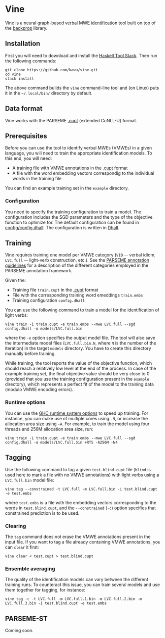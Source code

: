 Vine
=====

Vine is a neural graph-based [verbal MWE identification][parseme-st] tool built
on top of the [backprop][backprop] library.


Installation
------------

First you will need to download and install the [Haskell Tool Stack][stack].
Then run the following commands:

    git clone https://github.com/kawu/vine.git
    cd vine
    stack install

The above command builds the `vine` command-line tool and (on Linux) puts it in
the `~/.local/bin/` directory by default.


Data format
-----------

Vine works with the PARSEME [.cupt][cupt] (extended CoNLL-U) format.


Prerequisites
-------------

Before you can use the tool to identify verbal MWEs (VMWEs) in a given
language, you will need to train the appropriate identification models.
To this end, you will need:

  * A training file with VMWE annotations in the [.cupt][cupt] format
  * A file with the word embedding vectors correspondig to the individual words
    in the training file

You can find an example training set in the `example` directory.

### Configuration

You need to specify the training configuration to train a model.  The
configuration includes the SGD parameters and the type of the objective
function to optimize for.  The default configuration can be found in
[config/config.dhall](example/config.dhall). The configuration is written in
[Dhall][dhall].


Training
--------

Vine requires training one model per VMWE category (`VID` -- verbal idiom,
`LVC.full` -- light-verb construction, etc.).  See the [PARSEME annotation
guidelines][PARSEME-annotation-guidelines] for a description of the different
categories employed in the PARSEME annotation framework.

Given the:

  * Training file `train.cupt` in the [.cupt][cupt] format
  * File with the corresponding training word emeddings `train.embs`
  * Training configuration `config.dhall`

You can use the following command to train a model for the identification of
light verbs:

    vine train -i train.cupt -e train.embs --mwe LVC.full --sgd config.dhall -o models/LVC.full.bin

where the `-o` option specifies the output model file.  The tool will also save
the intermediate model files (`LVC.full.bin.N`, where `N` is the number of the
iteration) in the target `models` directory.  You have to create this directory
manually before training.

While training, the tool reports the value of the objective function, which
should reach a relatively low level at the end of the process.  In case of the
example training set, the final objective value should be very close to 0
(provided that you use the training configuration present in the `example`
directory), which represents a perfect fit of the model to the training data
(modulo VMWE encoding errors).


### Runtime options

You can use the [GHC runtime system options][ghc-rts] to speed up training.
For instance, you can make use of multiple cores using `-N`, or increase the
allocation area size using `-A`. For example, to train the model using four
threads and 256M allocation area size, run:

    vine train -i train.cupt -e train.embs --mwe LVC.full --sgd config.dhall -o models/LVC.full.bin +RTS -A256M -N4


Tagging
-------

Use the following command to tag a given `test.blind.cupt` file (`blind` is
used here to mark a file with no VMWE annotations) with light verbs using a
`LVC.full.bin` model file:

    vine tag --constrained -t LVC.full -m LVC.full.bin -i test.blind.cupt -e test.embs

where `test.embs` is a file with the embedding vectors corresponding to the
words in `test.blind.cupt`, and the `--constrained` (`-c`) option specifies
that constrained prediction is to be used.

### Clearing

The `tag` command does not erase the VMWE annotations present in the input
file.  If you want to tag a file already containing VMWE annotations, you can
`clear` it first:

    vine clear < test.cupt > test.blind.cupt

### Ensemble averaging

The quality of the identification models can vary between the different
training runs.  To counteract this issue, you can train several models and use
them together for tagging, for instance:

    vine tag -c -t LVC.full -m LVC.full.1.bin -m LVC.full.2.bin -m LVC.full.3.bin -i test.blind.cupt -e test.embs


PARSEME-ST
----------

Coming soon.


[stack]: http://docs.haskellstack.org "Haskell Tool Stack"
[backprop]: https://backprop.jle.im/index.html "Backpropagation library"
[parseme-st]: http://multiword.sourceforge.net/PHITE.php?sitesig=CONF&page=CONF_04_LAW-MWE-CxG_2018___lb__COLING__rb__&subpage=CONF_40_Shared_Task "PARSEME Shared Task"
[cupt]: http://multiword.sourceforge.net/PHITE.php?sitesig=CONF&page=CONF_04_LAW-MWE-CxG_2018___lb__COLING__rb__&subpage=CONF_45_Format_specification "PARSEME .cupt format"
[ghc-rts]: http://www.haskell.org/ghc/docs/latest/html/users_guide/runtime_control.html "GHC runtime system options"
[dhall]: https://github.com/dhall-lang/dhall-lang "Dhall"
[PARSEME-annotation-guidelines]: http://parsemefr.lif.univ-mrs.fr/parseme-st-guidelines/1.1/ "PARSEME annotation guidelines"
